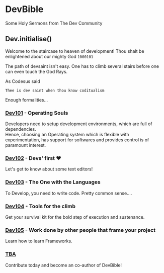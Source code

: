 # DevBible
Some Holy Sermons from The Dev Community

## Dev.initialise()
Welcome to the staircase to heaven of development! Thou shalt be enlightened about our mighty God `1000101`

The path of devsaint isn't easy. One has to climb several stairs before one can even touch the God Rays.

As Codesus said

```
Thee is dev saint when thou know coditualism
```

Enough formalities...

### [Dev101](./OS.md) - Operating Souls

Developers need to setup development environments, which are full of dependencies.  
Hence, choosing an Operating system which is flexible with experimentation, has support for softwares and provides control is of paramount interest.

### [Dev102](./Editor.md) - Devs' first &#10084;

Let's get to know about some text editors!

### [Dev103](./Language.md) - The One with the Languages

To Develop, you need to write code. Pretty common sense....

### [Dev104](./Tools.md) - Tools for the climb

Get your survival kit for the bold step of execution and sustenance.

### [Dev105](./Frameworks.md) - Work done by other people that frame your project

Learn how to learn Frameworks.

### [TBA](./)

Contribute today and become an co-author of DevBible!  
